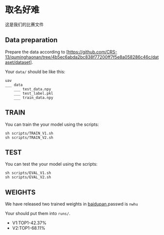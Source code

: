 # 取名好难
这是我们的比赛文件

## Data preparation
Prepare the data according to [https://github.com/CRS-13/quminghaonan/tree/4b5ec6abda2bc838f77200ff7f5e8a058286c46c/dataset/dataset].

Your `data/` should be like this:
```
uav
___ data
    ___ test_data.npy
    ___ test_label.pkl
    ___ train_data.npy

```

## TRAIN
You can train the your model using the scripts:
```
sh scripts/TRAIN_V1.sh
sh scripts/TRAIN_V2.sh
```

## TEST
You can test the your model using the scripts:
```
sh scripts/EVAL_V1.sh
sh scripts/EVAL_V2.sh
```

## WEIGHTS
We have released two trained weights in [baidupan](https://pan.baidu.com/s/1kourPFzEChrjc8kPO0y6rw),passwd is `nwhu`

Your should put them into `runs/`.

- V1:TOP1-42.37%
- V2:TOP1-68.11%


